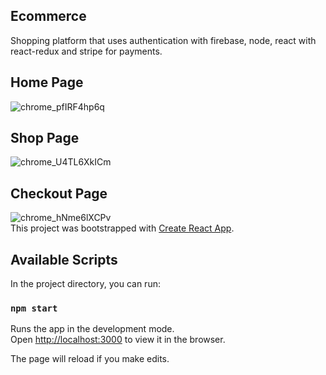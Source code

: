## Ecommerce

Shopping platform that uses authentication with firebase, node, react with react-redux and stripe for payments.
<br/>
## Home Page

![chrome_pfIRF4hp6q](https://user-images.githubusercontent.com/30669012/81877277-02d07580-955b-11ea-85d5-bc5da77e458e.png)
<br/>
## Shop Page

![chrome_U4TL6XkICm](https://user-images.githubusercontent.com/30669012/81877288-0663fc80-955b-11ea-8266-7e3e3c668e3d.png)
<br/>
## Checkout Page

![chrome_hNme6lXCPv](https://user-images.githubusercontent.com/30669012/81877292-07952980-955b-11ea-9523-d865bf5b9dd3.png)
<br/>
This project was bootstrapped with [Create React App](https://github.com/facebook/create-react-app).

## Available Scripts

In the project directory, you can run:

### `npm start`

Runs the app in the development mode.<br />
Open [http://localhost:3000](http://localhost:3000) to view it in the browser.

The page will reload if you make edits.<br />
